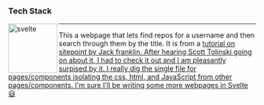 ### Tech Stack

<p>
  <img align="left" alt="svelte" width="100px" src="img/svelte.svg"></p>

---

This a webpage that lets find repos for a username and then search through them by the title. It is from a <a href="https://www.sitepoint.com/svelte-javascript-framework-introduction/">tutorial on sitepoint by Jack franklin. After hearing Scott Tolinski going on about it, I had to check it out and I am pleasantly surpised by it. I really dig the single file for pages/components isolating the css, html, and JavaScript from other pages/components. I'm sure I'll be writing some more webpages in Svelte :smiley:

